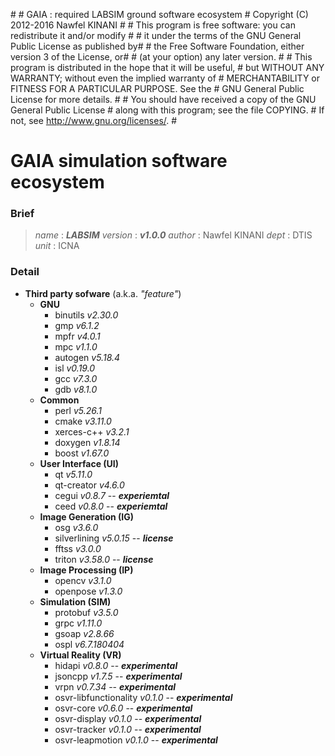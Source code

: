 \#
\# GAIA : required LABSIM ground software ecosystem
\# Copyright (C) 2012-2016  Nawfel KINANI
\#
\# This program is free software: you can redistribute it and/or modify #
\# it under the terms of the GNU General Public License as published by#
\# the Free Software Foundation, either version 3 of the License, or#
\# (at your option) any later version.
\#
\# This program is distributed in the hope that it will be useful,
\# but WITHOUT ANY WARRANTY; without even the implied warranty of
\# MERCHANTABILITY or FITNESS FOR A PARTICULAR PURPOSE.  See the
\# GNU General Public License for more details.
\#
\# You should have received a copy of the GNU General Public License
\# along with this program; see the file COPYING.
\# If not, see <http://www.gnu.org/licenses/>.
\#

# GAIA simulation software ecosystem

### Brief

> *name* : ***LABSIM***
> *version* : ***v1.0.0*** 
> *author* : Nawfel KINANI
> *dept* : DTIS
> *unit* : ICNA

### Detail

- **Third party sofware** (a.k.a. *"feature"*)
    - **GNU**
        - binutils *v2.30.0*
        - gmp *v6.1.2*
        - mpfr *v4.0.1*
        - mpc *v1.1.0*
        - autogen *v5.18.4*
        - isl *v0.19.0*
        - gcc *v7.3.0*
        - gdb *v8.1.0*
    - **Common**
        -  perl *v5.26.1*
        -  cmake *v3.11.0*
        -  xerces-c++ *v3.2.1*
        -  doxygen *v1.8.14*
        -  boost *v1.67.0*
    - **User Interface (UI)**
        - qt *v5.11.0*
        - qt-creator *v4.6.0*
        - cegui *v0.8.7* -- ***experiemtal***
        - ceed *v0.8.0* -- ***experiemtal***
    - **Image Generation (IG)**
        -  osg *v3.6.0*
        -  silverlining *v5.0.15* -- ***license***
        -  fftss *v3.0.0*
        -  triton *v3.58.0* -- ***license*** 
    -  **Image Processing (IP)**
        - opencv *v3.1.0*
        - openpose *v1.3.0*
    - **Simulation (SIM)**
        - protobuf *v3.5.0*
        - grpc *v1.11.0*
        - gsoap *v2.8.66*
        - ospl *v6.7.180404*
    - **Virtual Reality (VR)** 
        - hidapi *v0.8.0* -- ***experimental***
        - jsoncpp *v1.7.5* -- ***experimental***
        - vrpn *v0.7.34* -- ***experimental***
        - osvr-libfunctionality *v0.1.0* -- ***experimental***
        - osvr-core *v0.6.0* -- ***experimental***
        - osvr-display *v0.1.0* -- ***experimental***
        - osvr-tracker *v0.1.0* -- ***experimental***
        - osvr-leapmotion *v0.1.0* -- ***experimental***
